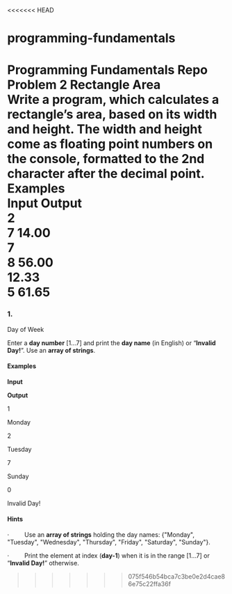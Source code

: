 <<<<<<< HEAD
# programming-fundamentals
Programming Fundamentals Repo
Problem 2
Rectangle Area  
Write a program, which calculates a rectangle’s area, based on its width and height. The width and height come as floating point numbers on the console, formatted to the 2nd character after the decimal point.  
Examples  
Input    Output  
2  
7    14.00  
7  
8    56.00  
12.33  
5    61.65
=======
### 1.  
Day
of Week

Enter a **day number** [1…7] and print the **day name** (in English) or “**Invalid Day!**”. Use an **array of strings**.

#### Examples

 

**Input**

 

**Output**

 

1

 

Monday

 

2

 

Tuesday

 

7

 

Sunday

 

0

 

Invalid Day!

#### Hints

·        
Use an **array of strings** holding the day names: {"Monday",
"Tuesday", "Wednesday", "Thursday",
"Friday", "Saturday", "Sunday"}.

·        
Print the element at index (**day-1**) when it is in the range [1…7] or
“**Invalid Day!**” otherwise.
>>>>>>> 075f546b54bca7c3be0e2d4cae86e75c22ffa36f
